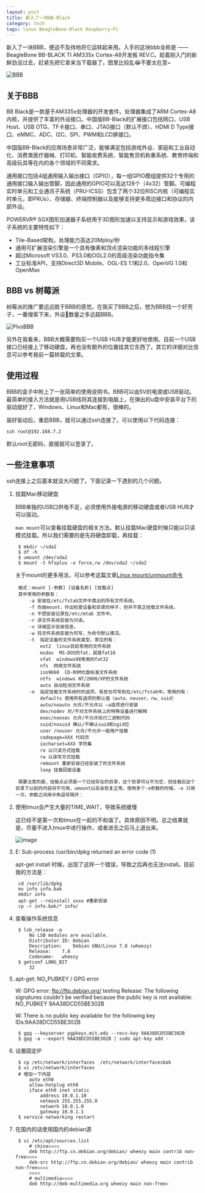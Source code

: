 ```yaml
---
layout: post
title: 新入了一块BB-Black
category: tech
tags: linux BeagleBone-Black Raspberry-Pi
---
```


新入了一块BBB，便迫不及待地将它运转起来用。入手的这块bbb全称是 —— BeagleBone BB-BLACK TI AM335x Cortex-A8开发板 REV.C。趁着刚入门的新鲜劲没过去，赶紧先把它拿来当下载器了。图里比较乱😂不要太在意~

![BBB](https://cdn.kelu.org/blog/2015/03/bbb.jpg)



## 关于BBB

BB Black是一款基于AM335x处理器的开发套件。处理器集成了ARM Cortex-A8 内核，并提供了丰富的外设接口。中国版BB-Black的扩展接口包括网口、USB Host、USB OTG、TF卡接口、串口、JTAG接口（默认不焊）、HDMI D Type接口、eMMC、ADC、I2C、SPI、PWM和LCD屏接口。

中国版BB-Black的应用场景非常广泛，能够满足包括游戏外设、家庭和工业自动化、消费类医疗器械、打印机、智能收费系统、智能售货机称重系统、教育终端和高级玩具等在内的各个领域的不同需求。

通用接口包括4组通用输入输出接口（GPIO），每一组GPIO模组提供32个专用的通用接口输入输出管脚，因此通用的GPIO可以高达128个（4x32）管脚。可编程实时单元和工业通讯子系统（PRU-ICSS）包含了两个32位RISC内核（可编程实时单元，即PRUs）、存储器、终端控制器以及能够支持更多周边接口和协议的内部外设。

POWERVR® SGX图形加速器子系统用于3D图形加速以支持显示和游戏效果，该子系统的主要特性如下：

* Tile-Based架构，处理能力高达20Mploy/秒
* 通用可扩展渲染引擎是一个具有像素和顶点渲染功能的多线程引擎
* 超过Microsoft VS3.0、PS3.0和OGL2.0的高级渲染功能指令集
* 工业标准API，支持Direct3D Mobile、OGL-ES 1.1和2.0、OpenVG 1.0和OpenMax

## BBB vs 树莓派

树莓派的推广要远远胜于BBB的感觉。在我买了BBB之后，想为BBB找一个好壳子，一番搜索下来，外设数量之多远超BBB。

![PIvsBBB](https://cdn.kelu.org/blog/2015/03/PIvsBBB.jpg)

另外在我看来，BBB大概需要购买一个USB HUB才能更好地使用。目前一个USB接口已经接上了移动硬盘，再也没有额外的位置挂其它东西了。其它的详细对比信息可以参考我前一篇转载的文章。

## 使用过程

BBB的盒子中附上了一张简单的使用说明书。BBB可以由5V的电源或USB驱动。最简单的接入方法就是用USB线将其连接到电脑上，在弹出的u盘中安装平台下的驱动就好了，Windows、Linux和Mac都有，很棒的。

装好驱动后，重启BBB，就可以通过ssh连接了。可以使用以下代码连接：

	ssh root@192.168.7.2

默认root无密码，直接就可以登录了。

## 一些注意事项

ssh连接上之后基本就没大问题了。下面记录一下遇到的几个问题。

1. 挂载Mac移动硬盘

	BBB单独的USB口供电不足，必须使用外接电源的移动硬盘或者USB HUB才可以驱动。
	
	`man mount`可以查看挂载硬盘的相关方法。默认挂载Mac硬盘时候只能以只读模式挂载。所以我们需要的是先将硬盘卸载，再挂载：
	
		$ mkdir ~/sda2
		$ df -h
		$ umount /dev/sda2
		$ mount -t hfsplus -o force,rw /dev/sda2 ~/sda2
	
	关于mount的更多用法，可以参考这篇文章[Linux mount/unmount命令](http://www.cnblogs.com/xd502djj/p/3809375.html)
	
		格式：mount [-参数] [设备名称] [挂载点] 
		其中常用的参数有：
			-a 安装在/etc/fstab文件中类出的所有文件系统。
			-f 伪装mount，作出检查设备和目录的样子，但并不真正挂载文件系统。
			-n 不把安装记录在/etc/mtab 文件中。
			-r 讲文件系统安装为只读。
			-v 详细显示安装信息。
			-w 将文件系统安装为可写，为命令默认情况。
			-t  指定设备的文件系统类型，常见的有： 
				ext2  linux目前常用的文件系统 
				msdos  MS-DOS的fat，就是fat16 
				vfat  windows98常用的fat32 
				nfs  网络文件系统 
				iso9660  CD-ROM光盘标准文件系统 
				ntfs  windows NT/2000/XP的文件系统 
				auto 自动检测文件系统 
			-o  指定挂载文件系统时的选项，有些也可写到在/etc/fstab中。常用的有： 
				defaults 使用所有选项的默认值（auto、nouser、rw、suid）
				auto/noauto 允许/不允许以 –a选项进行安装
				dev/nodev 对/不对文件系统上的特殊设备进行解释
				exec/noexec 允许/不允许执行二进制代码
				suid/nosuid 确认/不确认suid和sgid位
				user /nouser 允许/不允许一般用户挂载
				codepage=XXX 代码页 
				iocharset=XXX 字符集 
				ro 以只读方式挂载 
				rw 以读写方式挂载 
				remount 重新安装已经安装了的文件系统
				loop 挂载回旋设备
		
		需要注意的是，挂载点必须是一个已经存在的目录，这个目录可以不为空，但挂载后这个目录下以前的内容将不可用，umount以后会恢复正常。使用多个-o参数的时候，-o 只用一次，参数之间用半角逗号隔开：

2. 使用tmux会产生大量的TIME_WAIT，导致系统缓慢

	这已经不是第一次和tmux在一起的不和谐了。具体原因不明。总之结果就是，尽量不进入tmux中进行操作，或者进去之后马上退出来。
	
	![image](https://cdn.kelu.org/blog/2015/03/time_wait.jpg) 

3. E: Sub-process /usr/bin/dpkg returned an error code (1)

	apt-get install 时候，出现了这样一个错误，导致之后再也无法install。目前我的方法是：
	
		cd /var/lib/dpkg
		mv info info.bak
		mkdir info
		apt-get --reinstall xxxx #重新安装
		cp -r info.bak/* info/

4. 查看操作系统信息

		$ lsb_release -a
			No LSB modules are available.
			Distributor ID:	Debian
			Description:	Debian GNU/Linux 7.8 (wheezy)
			Release:	7.8
			Codename:	wheezy
		$ getconf LONG_BIT
			32

5. apt-get: NO_PUBKEY / GPG error

	W: GPG error: ftp://ftp.debian.org/ testing Release: 
	The following signatures couldn't be verified because the public key is not available: NO_PUBKEY 9AA38DCD55BE302B

	W: There is no public key available for the following key IDs:9AA38DCD55BE302B

		$ gpg --keyserver pgpkeys.mit.edu --recv-key 9AA38DCD55BE302B 
		$ gpg -a --export 9AA38DCD55BE302B | sudo apt-key add -

6. 设置固定IP

		$ cp /etc/network/interfaces  /etc/network/interfacesbak
		$ vi /etc/network/interfaces 
		# 增加一下内容
			auto eth0
			allow-hotplug eth0
			iface eth0 inet static
			    address 10.0.1.10
			    netmask 255.255.255.0
			    network 10.0.1.0
			    gateway 10.0.1.1
		$ service networking restart
	
7. 在国内的话使用国内的debian源

		$ vi /etc/apt/sources.list
			# china▫▫▫▫
			deb http://ftp.cn.debian.org/debian/ wheezy main contrib non-free▫▫▫▫
			deb-src http://ftp.cn.debian.org/debian/ wheezy main contrib non-free▫▫▫▫
			▫▫▫▫
			# multimedia▫▫▫▫
			deb http://deb-multimedia.org wheezy main non-free▫
